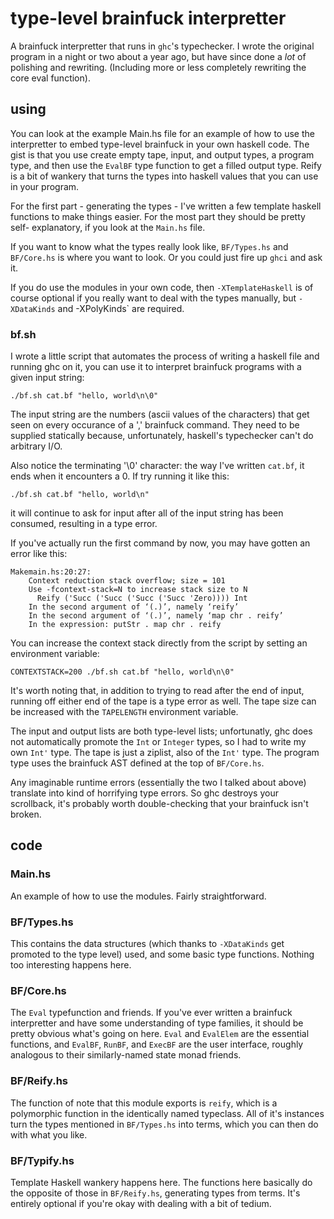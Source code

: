 # type-level brainfuck interpretter

A brainfuck interpretter that runs in `ghc`'s typechecker.  I wrote the original
program in a night or two about a year ago, but have since done a _lot_ of
polishing and rewriting.  (Including more or less completely rewriting the core
eval function).

## using

You can look at the example Main.hs file for an example of how to use the
interpretter to embed type-level brainfuck in your own haskell code.  The gist
is that you use create empty tape, input, and output types, a program type, and
then use the `EvalBF` type function to get a filled output type.  Reify is a bit
of wankery that turns the types into haskell values that you can use in your
program.

For the first part - generating the types - I've written a few template haskell
functions to make things easier.  For the most part they should be pretty self-
explanatory, if you look at the `Main.hs` file.

If you want to know what the types really look like, `BF/Types.hs` and
`BF/Core.hs` is where you want to look.  Or you could just fire up `ghci` and
ask it.

If you do use the modules in your own code, then `-XTemplateHaskell` is of
course optional if you really want to deal with the types manually, but
`-XDataKinds` and -XPolyKinds` are required.

### bf.sh

I wrote a little script that automates the process of writing a haskell file
and running ghc on it, you can use it to interpret brainfuck programs with
a given input string:

```
./bf.sh cat.bf "hello, world\n\0"
```

The input string are the numbers (ascii values of the characters) that get seen
on every occurance of a ',' brainfuck command.  They need to be supplied statically
because, unfortunately, haskell's typechecker can't do arbitrary I/O.

Also notice the terminating '\0' character: the way I've written `cat.bf`, it
ends when it encounters a 0.  If try running it like this:

```
./bf.sh cat.bf "hello, world\n"
```

it will continue to ask for input after all of the input string has been consumed,
resulting in a type error.

If you've actually run the first command by now, you may have gotten an error
like this:

```
Makemain.hs:20:27:
    Context reduction stack overflow; size = 101
    Use -fcontext-stack=N to increase stack size to N
      Reify ('Succ ('Succ ('Succ ('Succ 'Zero)))) Int
    In the second argument of ‘(.)’, namely ‘reify’
    In the second argument of ‘(.)’, namely ‘map chr . reify’
    In the expression: putStr . map chr . reify
```

You can increase the context stack directly from the script by setting an
environment variable:

```
CONTEXTSTACK=200 ./bf.sh cat.bf "hello, world\n\0"
```

It's worth noting that, in addition to trying to read after the end of input,
running off either end of the tape is a type error as well.  The tape size
can be increased with the `TAPELENGTH` environment variable.

The input and output lists are both type-level lists; unfortunatly, ghc does not
automatically promote the `Int` or `Integer` types, so I had to write my own
`Int'` type.  The tape is just a ziplist, also of the `Int'` type.  The program
type uses the brainfuck AST defined at the top of `BF/Core.hs`.

Any imaginable runtime errors (essentially the two I talked about above) translate
into kind of horrifying type errors.  So ghc destroys your scrollback, it's probably
worth double-checking that your brainfuck isn't broken.

## code

### Main.hs

An example of how to use the modules.  Fairly straightforward.

### BF/Types.hs

This contains the data structures (which thanks to `-XDataKinds` get promoted
to the type level) used, and some basic type functions.  Nothing too interesting
happens here.

### BF/Core.hs

The `Eval` typefunction and friends.  If you've ever written a brainfuck
interpretter and have some understanding of type families, it should be pretty
obvious what's going on here.  `Eval` and `EvalElem` are the essential functions,
and `EvalBF`, `RunBF`, and `ExecBF` are the user interface, roughly analogous
to their similarly-named state monad friends.

### BF/Reify.hs

The function of note that this module exports is `reify`, which is a polymorphic
function in the identically named typeclass.  All of it's instances turn the
types mentioned in `BF/Types.hs` into terms, which you can then do with what
you like.

### BF/Typify.hs

Template Haskell wankery happens here.  The functions here basically do the
opposite of those in `BF/Reify.hs`, generating types from terms.  It's entirely
optional if you're okay with dealing with a bit of tedium.
